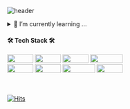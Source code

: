 ![header](https://capsule-render.vercel.app/api?type=waving&color=timeGradient&text=%20%20Injun's%20GitHub%20👋&animation=twinkling&fontSize=35&fontAlignY=35&fontAlign=80&height=125)
<!--![header](https://capsule-render.vercel.app/api?type=wave&color=auto&height=100&section=header&text=Injun's%20Github&fontSize=20)-->
<!--
**dlswns2480/dlswns2480** is a ✨ _special_ ✨ repository because its `README.md` (this file) appears on your GitHub profile.
### Hi there 👋

![header](https://capsule-render.vercel.app/api?type=waving&color=timeGradient&text=Welcome%20to%20Injun's%20GitHub%20👋&animation=twinkling&fontSize=35&fontAlignY=40&fontAlign=70&height=250)

Here are some ideas to get you started:

- 🔭 I’m currently working on ...
- 🌱 I’m currently learning ...
- 👯 I’m looking to collaborate on ...
- 🤔 I’m looking for help with ...
- 💬 Ask me about ...
- 📫 How to reach me: ...
- 😄 Pronouns: ...
- ⚡ Fun fact: ...
-->

<details>
<summary>
  🌱 I’m currently learning ...
</summary>
   
</details>

<div>
        <h4>🛠️ Tech Stack 🛠️</h4>
</div>
<div>
    <img src="https://img.shields.io/badge/JAVA-007396?style=for-the-badge&logo=java&logoColor=white" style="width: 60px; height: 20px;">
    <img src="https://img.shields.io/badge/Kotlin-7F52FF?style=for-the-badge&logo=kotlin&logoColor=white" style="width: 60px; height: 20px;">
    <img src="https://img.shields.io/badge/Spring-6DB33F?style=for-the-badge&logo=Spring&logoColor=white" style="width: 60px; height: 20px;">
    <img src="https://img.shields.io/badge/SpringBoot-6DB33F?style=for-the-badge&logo=SpringBoot&logoColor=white" style="width: 75px; height: 20px;">
    <br> 
    <img src="https://img.shields.io/badge/MySQL-4479A1?style=for-the-badge&logo=mysql&logoColor=white" style="width: 60px; height: 20px;"> 
    <img src="https://img.shields.io/badge/AWS-232F3E?style=for-the-badge&logo=amazonaws&logoColor=white" style="width: 60px; height: 20px;">
    <img src="https://img.shields.io/badge/Terraform-844FBA?style=for-the-badge&logo=terraform&logoColor=white" style="width: 75px; height: 20px;">
    <img src="https://img.shields.io/badge/Dokcer-2496ED?style=for-the-badge&logo=amazonaws&logoColor=white" style="width: 60px; height: 20px;">
<!--     <img src="https://img.shields.io/badge/git-F05032?style=for-the-badge&logo=git&logoColor=black" style="width: 60px; height: 20px;"> -->
</div>

<div>
<br>
<br>

[![Hits](https://hits.seeyoufarm.com/api/count/incr/badge.svg?url=https%3A%2F%2Fgithub.com%2Fdlswns2480&count_bg=%2379C83D&title_bg=%23555555&icon=&icon_color=%23E7E7E7&title=hits&edge_flat=false)](https://hits.seeyoufarm.com)



